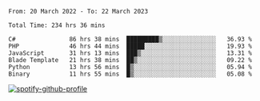 <!--START_SECTION:waka-->

```text
From: 20 March 2022 - To: 22 March 2023

Total Time: 234 hrs 36 mins

C#               86 hrs 38 mins  █████████▒░░░░░░░░░░░░░░░   36.93 %
PHP              46 hrs 44 mins  █████░░░░░░░░░░░░░░░░░░░░   19.93 %
JavaScript       31 hrs 13 mins  ███▒░░░░░░░░░░░░░░░░░░░░░   13.31 %
Blade Template   21 hrs 38 mins  ██▒░░░░░░░░░░░░░░░░░░░░░░   09.22 %
Python           13 hrs 56 mins  █▒░░░░░░░░░░░░░░░░░░░░░░░   05.94 %
Binary           11 hrs 55 mins  █▒░░░░░░░░░░░░░░░░░░░░░░░   05.08 %
```

<!--END_SECTION:waka-->
[![spotify-github-profile](https://spotify-github-profile.vercel.app/api/view?uid=c00zprrvy9xiloa9qnco3hmng&cover_image=true&theme=novatorem&show_offline=false&background_color=121212&bar_color=53b14f&bar_color_cover=false)](https://spotify-github-profile.vercel.app/api/view?uid=c00zprrvy9xiloa9qnco3hmng&redirect=true)
